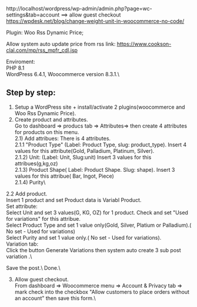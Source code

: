 http://localhost/wordpress/wp-admin/admin.php?page=wc-settings&tab=account
==> allow guest checkout
https://wpdesk.net/blog/change-weight-unit-in-woocommerce-no-code/

Plugin:  Woo Rss Dynamic Price;

Allow system auto update price from rss link: https://www.cookson-clal.com/mp/rss_mpfr_cdl.jsp

Enviroment:\
PHP 8.1\
WordPress 6.4.1, Woocommerce version  8.3.1.\



<h2>Step by step:</h2>

1) Setup a WordPress site + install/activate 2 plugins(woocommerce and Woo Rss Dynamic Price).
2) Create product and attributes.\
Go to dashboard => producs tab => Attributes=> then create 4 attributes for products on this menu.\
 2.1) Add attribues: There is 4 attributes.\
 2.1.1  "Product Type" (Label: Product Type, slug: product_type). Insert 4 values for  this attribute(Gold, Palladium, Platinum, Silver).\
 2.1.2)  Unit: (Label: Unit, Slug:unit) Insert 3 values for this attribues(g,kg,oz)\
 2.1.3)  Product Shape( Label: Product Shape. Slug: shape). Insert 3 values for this attribue( Bar, Ingot, Piece)\
 2.1.4)  Purity\

 2.2 Add product.\
 Insert 1 product and set Product data is Variabl Product.\
  Set attribute:\
   Select Unit and set 3 values(G, KG, OZ) for 1 product. Check and set "Used for variations" for this attribue.\
   Select Product Type and set 1 value only(Gold, Silver, Platium or Palladium).( No set - Used for variations)\
   Select Purity  and set 1 value only.( No set - Used for variations).\
   Variation tab:\
   Click the button Generate Variations then system auto create 3 sub post variation .\

  Save the post.\ 
  Done.\

  3) Allow guest checkout.\
  From dashboard => Woocommerce menu => Account & Privacy tab => mark check into the checkbox "Allow customers to place orders without an account" then save this form.\



